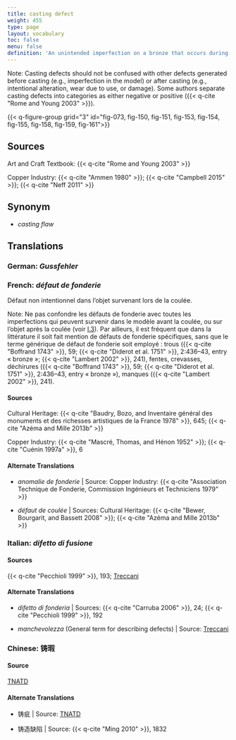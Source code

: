 ```yaml
---
title: casting defect
weight: 455
type: page
layout: vocabulary
toc: false
menu: false
definition: 'An unintended imperfection on a bronze that occurs during casting and appears as a more or less subtle discontinuity in the desired form and is associated with either a lack or an excess of metal. See [I.3](#I.3).'
---
```


<div class="backmatter">

Note: Casting defects should not be confused with other defects generated before casting (e.g., imperfection in the model) or after casting (e.g., intentional alteration, wear due to use, or damage). Some authors separate casting defects into categories as either negative or positive ({{< q-cite "Rome and Young 2003" >}}).

</div>

{{< q-figure-group grid="3" id="fig-073, fig-150, fig-151, fig-153, fig-154, fig-155, fig-158, fig-159, fig-161">}}

## Sources

Art and Craft Textbook: {{< q-cite "Rome and Young 2003" >}}

Copper Industry: {{< q-cite "Ammen 1980" >}}; {{< q-cite "Campbell 2015" >}}; {{< q-cite "Neff 2011" >}}

## Synonym

- *casting flaw*

## Translations

<div class="accordion">

### **German**: *Gussfehler*

### **French**: *défaut de fonderie*

Défaut non intentionnel dans l’objet survenant lors de la coulée.

<div class="backmatter">

Note: Ne pas confondre les défauts de fonderie avec toutes les imperfections qui peuvent survenir dans le modèle avant la coulée, ou sur l’objet après la coulée (voir [I.3](#I.3)). Par ailleurs, il est fréquent que dans la littérature il soit fait mention de défauts de fonderie spécifiques, sans que le terme générique de défaut de fonderie soit employé : trous ({{< q-cite "Boffrand 1743" >}}, 59; {{< q-cite "Diderot et al. 1751" >}}, 2:436–43, entry « bronze »; {{< q-cite "Lambert 2002" >}}, 241), fentes, crevasses, déchirures ({{< q-cite "Boffrand 1743" >}}, 59; {{< q-cite "Diderot et al. 1751" >}}, 2:436–43, entry « bronze »), manques ({{< q-cite "Lambert 2002" >}}, 241).

</div>

#### Sources

Cultural Heritage: {{< q-cite "Baudry, Bozo, and Inventaire général des monuments et des richesses artistiques de la France 1978" >}}, 645; {{< q-cite "Azéma and Mille 2013b" >}}

Copper Industry: {{< q-cite "Mascré, Thomas, and Hénon 1952" >}}; {{< q-cite "Cuénin 1997a" >}}, 6

#### Alternate Translations

- *anomalie de fonderie* | Source: Copper Industry: {{< q-cite "Association Technique de Fonderie, Commission Ingénieurs et Techniciens 1979" >}}

- *défaut de coulée* | Sources: Cultural Heritage: {{< q-cite "Bewer, Bourgarit, and Bassett 2008" >}}; {{< q-cite "Azéma and Mille 2013b" >}}

### **Italian**: *difetto di fusione*

#### Sources

{{< q-cite "Pecchioli 1999" >}}, 193; [Treccani](http://www.treccani.it/vocabolario/sbollitura/)

#### Alternate Translations

- *difetto di fonderia* | Sources: {{< q-cite "Carruba 2006" >}}, 24; {{< q-cite "Pecchioli 1999" >}}, 192

- *manchevolezza* (General term for describing defects) | Source: [Treccani](https://www.treccani.it/enciclopedia/fusione_%28Enciclopedia-Italiana%29/)

### **Chinese**: 铸瑕

#### Source

[TNATD](https://terms.naer.edu.tw/detail/1009176/?index=1)

#### Alternate Translations

- 铸疵 | Source: [TNATD](https://terms.naer.edu.tw/detail/628170/?index=2)

- 铸造缺陷 | Source: {{< q-cite "Ming 2010" >}}, 1832

</div>
